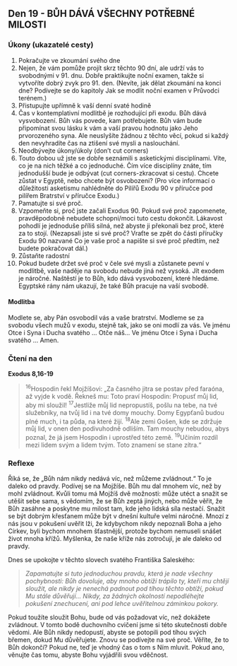 ## Den 19 - BŮH DÁVÁ VŠECHNY POTŘEBNÉ MILOSTI

### Úkony (ukazatelé cesty)

1. Pokračujte ve zkoumání svého dne
1. Nejen, že vám pomůže projít skrz těchto 90 dní, ale udrží vás to svobodnými v 91. dnu. Dobře praktikujte noční examen, takže si vytvoříte dobrý zvyk pro 91. den. (Nevíte, jak dělat zkoumání na konci dne? Podívejte se do kapitoly Jak se modlit noční examen v Průvodci terénem.)
1. Přistupujte upřímně k vaší denní svaté hodině
1. Čas v kontemplativní modlitbě je rozhodující při exodu. Bůh dává vysvobození. Bůh vás povede, kam potřebujete. Bůh vám bude připomínat svou lásku k vám a vaší pravou hodnotu jako Jeho prvorozeného syna. Ale neuslyšíte žádnou z těchto věcí, pokud si každý den nevyhradíte čas na ztišení své mysli a naslouchání.
1. Neodbývejte úkony/úkoly (don’t cut corners)
1. Touto dobou už jste se dobře seznámili s asketickými disciplínami. Víte, co je na nich těžké a co jednoduché. Čím více disciplíny znáte, tím jednodušší bude je odbývat (cut corners-zkracovat si cestu). Chcete zůstat v Egyptě, nebo chcete být osvobozeni? (Pro více informací o důležitosti asketismu nahlédněte do Pilířů Exodu 90 v příručce pod pilířem Bratrství v příručce Exodu.)
1. Pamatujte si své proč.
1. Vzpomeňte si, proč jste začali Exodus 90. Pokud své proč zapomenete, pravděpodobně nebudete schopni/moci tuto cestu dokončit. Lákavost pohodlí je jednoduše příliš silná, než abyste ji překonali bez proč, které za to stojí. (Nezapsali jste si své proč? Vraťte se zpět do části příručky Exodu 90 nazvané Co je vaše proč a napište si své proč předtím, než budete pokračovat dál.)
1. Zůstaňte radostní
1. Pokud budete držet své proč v čele své mysli a zůstanete pevní v modlitbě, vaše naděje na svobodu nebude jiná než vysoká. Jít exodem je náročné. Naštěstí je to Bůh, kdo dává vysvobození, které hledáme. Egyptské rány nám ukazují, že také Bůh pracuje na vaší svobodě.

#### Modlitba

Modlete se, aby Pán osvobodil vás a vaše bratrství.
Modleme se za svobodu všech mužů v exodu, stejně tak, jako se oni modlí za vás.
Ve jménu Otce i Syna i Ducha svatého … Otče náš… Ve jménu Otce i Syna i Ducha svatého … Amen.

### Čtení na den

**Exodus 8,16-19**

> <sup>16</sup>Hospodin řekl Mojžíšovi: „Za časného jitra se postav před faraóna, až vyjde k vodě. Řekneš mu: Toto praví Hospodin: Propusť můj lid, aby mi sloužil!
> <sup>17</sup>Jestliže můj lid nepropustíš, pošlu na tebe, na tvé služebníky, na tvůj lid i na tvé domy mouchy. Domy Egypťanů budou plné much, i ta půda, na které žijí.
> <sup>18</sup>Ale zemi Gošen, kde se zdržuje můj lid, v onen den podivuhodně odliším. Tam mouchy nebudou, abys poznal, že já jsem Hospodin i uprostřed této země.
> <sup>19</sup>Učiním rozdíl mezi lidem svým a lidem tvým. Toto znamení se stane zítra.“

### Reflexe

Říká se, že „Bůh nám nikdy nedává víc, než můžeme zvládnout.“ To je daleko od pravdy. Podívej se na Mojžíše.
Bůh mu dal mnohem víc, než by mohl zvládnout. Kvůli tomu má Mojžíš dvě možnosti: může utéct a snažit se utěšit
sebe sama, s vědomím, že se Bůh zeptá jiných, nebo může věřit, že Bůh zasáhne a poskytne mu milost tam, kde
jeho lidská síla nestačí.
Snažit se být dobrým křesťanem může být v dnešní kultuře velmi náročné. Mnozí z nás jsou v pokušení uvěřit lži,
že kdybychom nikdy nepoznali Boha a jeho Církev, byli bychom mnohem šťastnější, protože bychom nemuseli
snášet život mnoha křížů. Myšlenka, že naše kříže nás zotročují, je ale daleko od pravdy.

Dnes se upokojte v těchto slovech svatého Františka Saleského:

> _Zapamatujte si tuto jednoduchou pravdu, která je nade všechny pochybnosti: Bůh dovoluje, aby mnoho obtíží trápilo ty, kteří mu chtějí sloužit, ale nikdy je nenechá padnout pod tíhou těchto obtíží, pokud Mu stále důvěřují… Nikdy, za žádných okolností nepodléhejte pokušení znechucení, ani pod lehce uvěřitelnou záminkou pokory._

Pokud toužíte sloužit Bohu, bude od vás požadovat víc, než dokážete zvládnout. V tomto bodě duchovního cvičení
jsme si této skutečnosti dobře vědomi. Ale Bůh nikdy nedopustí, abyste se potopili pod tíhou svých břemen, dokud
Mu důvěřujete. Znovu se podívejte na své proč. Věříte, že to Bůh dokončí? Pokud ne, teď je vhodný čas o tom
s Ním mluvit. Pokud ano, věnujte čas tomu, abyste Bohu vyjádřili svou vděčnost.

